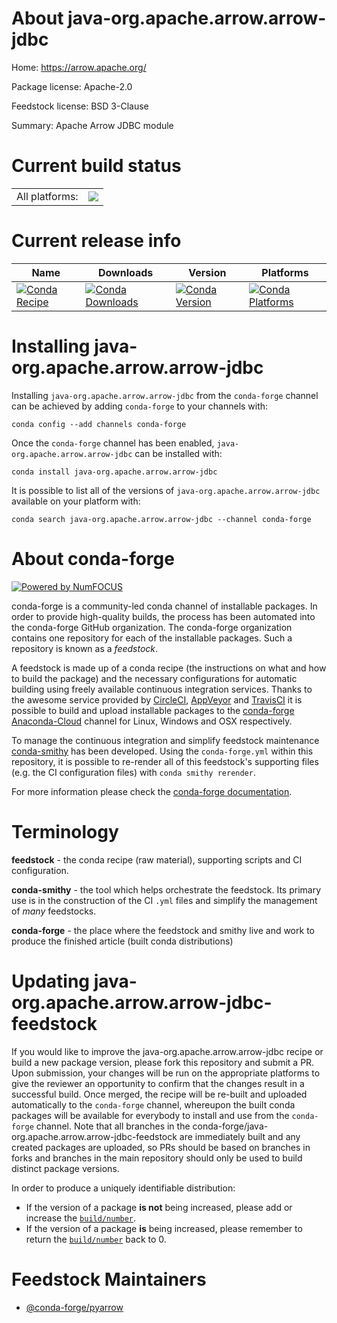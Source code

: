 About java-org.apache.arrow.arrow-jdbc
======================================

Home: https://arrow.apache.org/

Package license: Apache-2.0

Feedstock license: BSD 3-Clause

Summary: Apache Arrow JDBC module



Current build status
====================


<table><tr><td>All platforms:</td>
    <td>
      <a href="https://dev.azure.com/conda-forge/feedstock-builds/_build/latest?definitionId=&branchName=master">
        <img src="https://dev.azure.com/conda-forge/feedstock-builds/_apis/build/status/java-org.apache.arrow.arrow-jdbc-feedstock?branchName=master">
      </a>
    </td>
  </tr>
</table>

Current release info
====================

| Name | Downloads | Version | Platforms |
| --- | --- | --- | --- |
| [![Conda Recipe](https://img.shields.io/badge/recipe-java--org.apache.arrow.arrow--jdbc-green.svg)](https://anaconda.org/conda-forge/java-org.apache.arrow.arrow-jdbc) | [![Conda Downloads](https://img.shields.io/conda/dn/conda-forge/java-org.apache.arrow.arrow-jdbc.svg)](https://anaconda.org/conda-forge/java-org.apache.arrow.arrow-jdbc) | [![Conda Version](https://img.shields.io/conda/vn/conda-forge/java-org.apache.arrow.arrow-jdbc.svg)](https://anaconda.org/conda-forge/java-org.apache.arrow.arrow-jdbc) | [![Conda Platforms](https://img.shields.io/conda/pn/conda-forge/java-org.apache.arrow.arrow-jdbc.svg)](https://anaconda.org/conda-forge/java-org.apache.arrow.arrow-jdbc) |

Installing java-org.apache.arrow.arrow-jdbc
===========================================

Installing `java-org.apache.arrow.arrow-jdbc` from the `conda-forge` channel can be achieved by adding `conda-forge` to your channels with:

```
conda config --add channels conda-forge
```

Once the `conda-forge` channel has been enabled, `java-org.apache.arrow.arrow-jdbc` can be installed with:

```
conda install java-org.apache.arrow.arrow-jdbc
```

It is possible to list all of the versions of `java-org.apache.arrow.arrow-jdbc` available on your platform with:

```
conda search java-org.apache.arrow.arrow-jdbc --channel conda-forge
```


About conda-forge
=================

[![Powered by NumFOCUS](https://img.shields.io/badge/powered%20by-NumFOCUS-orange.svg?style=flat&colorA=E1523D&colorB=007D8A)](http://numfocus.org)

conda-forge is a community-led conda channel of installable packages.
In order to provide high-quality builds, the process has been automated into the
conda-forge GitHub organization. The conda-forge organization contains one repository
for each of the installable packages. Such a repository is known as a *feedstock*.

A feedstock is made up of a conda recipe (the instructions on what and how to build
the package) and the necessary configurations for automatic building using freely
available continuous integration services. Thanks to the awesome service provided by
[CircleCI](https://circleci.com/), [AppVeyor](https://www.appveyor.com/)
and [TravisCI](https://travis-ci.com/) it is possible to build and upload installable
packages to the [conda-forge](https://anaconda.org/conda-forge)
[Anaconda-Cloud](https://anaconda.org/) channel for Linux, Windows and OSX respectively.

To manage the continuous integration and simplify feedstock maintenance
[conda-smithy](https://github.com/conda-forge/conda-smithy) has been developed.
Using the ``conda-forge.yml`` within this repository, it is possible to re-render all of
this feedstock's supporting files (e.g. the CI configuration files) with ``conda smithy rerender``.

For more information please check the [conda-forge documentation](https://conda-forge.org/docs/).

Terminology
===========

**feedstock** - the conda recipe (raw material), supporting scripts and CI configuration.

**conda-smithy** - the tool which helps orchestrate the feedstock.
                   Its primary use is in the construction of the CI ``.yml`` files
                   and simplify the management of *many* feedstocks.

**conda-forge** - the place where the feedstock and smithy live and work to
                  produce the finished article (built conda distributions)


Updating java-org.apache.arrow.arrow-jdbc-feedstock
===================================================

If you would like to improve the java-org.apache.arrow.arrow-jdbc recipe or build a new
package version, please fork this repository and submit a PR. Upon submission,
your changes will be run on the appropriate platforms to give the reviewer an
opportunity to confirm that the changes result in a successful build. Once
merged, the recipe will be re-built and uploaded automatically to the
`conda-forge` channel, whereupon the built conda packages will be available for
everybody to install and use from the `conda-forge` channel.
Note that all branches in the conda-forge/java-org.apache.arrow.arrow-jdbc-feedstock are
immediately built and any created packages are uploaded, so PRs should be based
on branches in forks and branches in the main repository should only be used to
build distinct package versions.

In order to produce a uniquely identifiable distribution:
 * If the version of a package **is not** being increased, please add or increase
   the [``build/number``](https://conda.io/docs/user-guide/tasks/build-packages/define-metadata.html#build-number-and-string).
 * If the version of a package **is** being increased, please remember to return
   the [``build/number``](https://conda.io/docs/user-guide/tasks/build-packages/define-metadata.html#build-number-and-string)
   back to 0.

Feedstock Maintainers
=====================

* [@conda-forge/pyarrow](https://github.com/conda-forge/pyarrow/)

